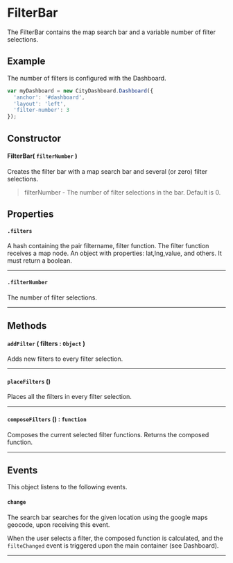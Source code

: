 # FilterBar
The FilterBar contains the map search bar and a variable number of filter selections.

## Example

The number of filters is configured with the Dashboard.

``` javascript
var myDashboard = new CityDashboard.Dashboard({
  'anchor': '#dashboard',
  'layout': 'left',
  'filter-number': 3
});
```

## Constructor

#### FilterBar( `filterNumber` )
Creates the filter bar with a map search bar and several (or zero) filter selections.

> filterNumber - The number of filter selections in the bar. Default is 0.

## Properties

#### `.filters`
  A hash containing the pair filtername, filter function.
  The filter function receives a map node. An object with properties: lat,lng,value, and others. It must return a boolean.

---
#### `.filterNumber`
  The number of filter selections.

---

## Methods

#### `addFilter` ( filters : `Object` )
  Adds new filters to every filter selection.

---
#### `placeFilters` ()
  Places all the filters in every filter selection.

---
#### `composeFilters` () : `function`
  Composes the current selected filter functions. Returns the composed function.

---

## Events
This object listens to the following events.

#### `change`
  The search bar searches for the given location using the google maps geocode, upon receiving this event.

  When the user selects a filter, the composed function is calculated, and the `filteChanged` event is triggered upon the main container (see Dashboard).

---